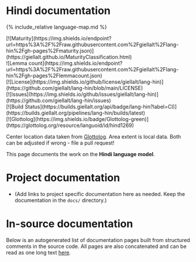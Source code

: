 # Hindi documentation

<div class="twocolumn map" markdown="1">

{% include_relative language-map.md %}

<div class="badges" markdown="1">
[![Maturity](https://img.shields.io/endpoint?url=https%3A%2F%2Fraw.githubusercontent.com%2Fgiellalt%2Flang-hin%2Fgh-pages%2Fmaturity.json)](https://giellalt.github.io/MaturityClassification.html) <br/>
![Lemma count](https://img.shields.io/endpoint?url=https%3A%2F%2Fraw.githubusercontent.com%2Fgiellalt%2Flang-hin%2Fgh-pages%2Flemmacount.json) <br/>
[![License](https://img.shields.io/github/license/giellalt/lang-hin)](https://github.com/giellalt/lang-hin/blob/main/LICENSE) <br/>
[![Issues](https://img.shields.io/github/issues/giellalt/lang-hin)](https://github.com/giellalt/lang-hin/issues) <br/>
[![Build Status](https://builds.giellalt.org/api/badge/lang-hin?label=CI)](https://builds.giellalt.org/pipelines/lang-hin/builds/latest) <br/>
[![Glottolog](https://img.shields.io/badge/Glottolog-green)](https://glottolog.org/resource/languoid/id/hind1269)
</div>

Center location data taken from [Glottolog](https://glottolog.org/). Area extent is local data. Both can be adjusted if wrong - file a pull request!

</div>

This page documents the work on the **Hindi language model**. 

# Project documentation

* (Add links to project specific documentation here as needed. Keep the documentation in the `docs/` directory.)

# In-source documentation

Below is an autogenerated list of documentation pages built from structured comments in the source code. All pages are also concatenated and can be read as one long text [here](hin.md).
